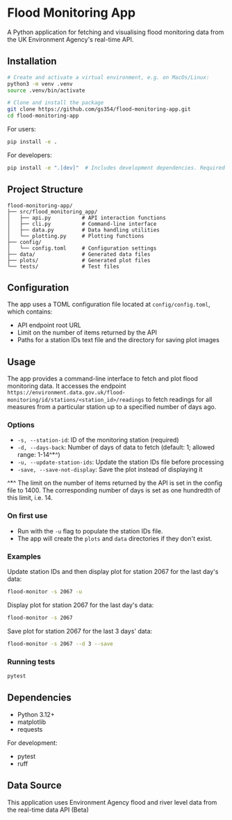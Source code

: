 # Flood Monitoring App

A Python application for fetching and visualising flood monitoring data from the UK Environment Agency's real-time API.

## Installation


```bash
# Create and activate a virtual environment, e.g. on MacOs/Linux:
python3 -m venv .venv
source .venv/bin/activate

# Clone and install the package
git clone https://github.com/gs354/flood-monitoring-app.git
cd flood-monitoring-app
```

For users:
```bash
pip install -e .
```

For developers:
```bash
pip install -e ".[dev]"  # Includes development dependencies. Required to run tests.
```

## Project Structure

```
flood-monitoring-app/
├── src/flood_monitoring_app/
│   ├── api.py          # API interaction functions
│   ├── cli.py          # Command-line interface
│   ├── data.py         # Data handling utilities
│   └── plotting.py     # Plotting functions
├── config/
│   └── config.toml     # Configuration settings
├── data/               # Generated data files
├── plots/              # Generated plot files
└── tests/              # Test files
```

## Configuration

The app uses a TOML configuration file located at `config/config.toml`, which contains:
- API endpoint root URL
- Limit on the number of items returned by the API
- Paths for a station IDs text file and the directory for saving plot images


## Usage

The app provides a command-line interface to fetch and plot flood monitoring data. 
It accesses the endpoint `https://environment.data.gov.uk/flood-monitoring/id/stations/<station_id>/readings` to fetch readings for all measures from a particular station up to a specified number of days ago.

### Options

- `-s, --station-id`: ID of the monitoring station (required)
- `-d, --days-back`: Number of days of data to fetch (default: 1; allowed range: 1-14^*^)
- `-u, --update-station-ids`: Update the station IDs file before processing
- `-save, --save-not-display`: Save the plot instead of displaying it

^*^ The limit on the number of items returned by the API is set in the config file to 1400. The corresponding number of days is set as one hundredth of this limit, i.e. 14. 

### On first use
- Run with the `-u` flag to populate the station IDs file.
- The app will create the `plots` and `data` directories if they don't exist.


### Examples

Update station IDs and then display plot for station 2067 for the last day's data:

```bash
flood-monitor -s 2067 -u
```

Display plot for station 2067 for the last day's data:

```bash
flood-monitor -s 2067
```

Save plot for station 2067 for the last 3 days' data:

```bash
flood-monitor -s 2067 --d 3 --save
```


### Running tests

```bash
pytest
```



## Dependencies

- Python 3.12+
- matplotlib
- requests

For development:
- pytest
- ruff

## Data Source

This application uses Environment Agency flood and river level data from the real-time data API (Beta)


    